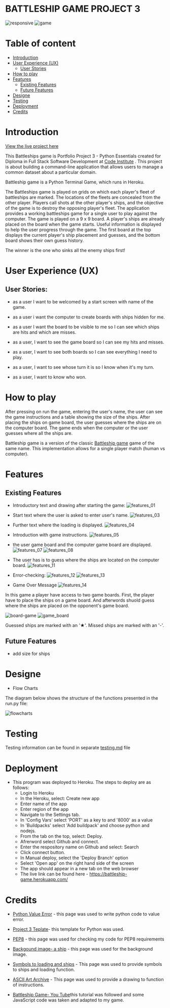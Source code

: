 # BATTLESHIP GAME PROJECT 3

![responsive](assets/image/responsive.png)
![game](assets/image/game.png)

# Table of content

- [Introduction](#introduction)
- [User Experience (UX)](#user-experience-ux)
    - [User Stories](#user-stories)
- [How to play](#how-to-play)
- [Features](#features)
    - [Existing Features](#existing-features)
    - [Future Features](#future-features)
 - [Designe](#designe)
 - [Testing](#testing)
 - [Deployment](#deployment)
 - [Credits](#Credits)


# Introduction
[View the live project here](https://battleship-game.herokuapp.com/)

This Battleships game is Portfolio Project 3 - Python Essentials created for Diploma in Full Stack Software Development at [Code Institute](https://codeinstitute.net/se/) . This project is about building a command-line application that allows users to manage a common dataset about a particular domain.

Battleship game is a Python Terminal Game, which runs in Heroku. 

The Battleships game is played on grids on which each player's fleet of battleships are marked. The locations of the fleets are concealed from the other player. Players call shots at the other player's ships, and the objective of the game is to destroy the opposing player's fleet.
The application provides a working battleships game for a single user to play against the computer. 
The game is played on a 9 x 9 board.
A player's ships are already placed on the board when the game starts. Useful information is displayed to help the user progress through the game. The first board at the top displays the current player's ship placement and guesses, and the bottom board shows their own guess history.

The winner is the one who sinks all the enemy ships first!

# User Experience (UX)
## User Stories:
- as a user I want to be welcomed by a start screen with name of the game.
- as a user i want the computer to create boards with ships hidden for me.

- as a user I want the board to be visible to me so I can see which ships are hits and which are misses. 

- as a user, I want to see the game board so I can see my hits and misses.

- as a user, I want to see both boards so I can see everything I need to play.

- as a user, I want to see whose turn it is so I know when it's my turn.

- as a user, I want to know who won.

# How to play 

After pressing on run the game, entering the user's name, the user can see the game instructions and a table showing the size of the ships. After placing the ships on game board, the user guesses where the ships are on the computer board. The game ends when the computer or the user guesses where all the ships are.

Battleship game is a version of the classic [Battleship game](https://en.wikipedia.org/wiki/Battleship_(game)) game of the same name. This implementation allows for a single player match (human vs computer).

# Features
## Existing Features

- Introductory text and drawing after starting the game:
![features_01](assets/image/features_01.png)

- Start text where the user is asked to enter user's name.
![features_03](assets/image/features_03.png)

- Further text where the loading is displayed. 
![features_04](assets/image/features_04.png)

- Introduction with game instructions.
![features_05](assets/image/features_05.png)

- the user game board and the computer game board are displayed.
![features_07](assets/image/features_07.png)
![features_08](assets/image/features_08.png)

- The user has is to guess where the ships are located on the computer board.
![features_11](assets/image/features_11.png)

- Error-checking:
![features_12](assets/image/features_12.png)
![features_13](assets/image/features_13.png)

- Game Over Message
![features_14](assets/image/features_14.png)





In this game a player have access to two game boards. First, the player have to place the ships on a game board. And afterwords shuold guess where the ships are placed on the opponent's game board. 

![board-game](assets/image/game-board.png) ![game_board](assets/image/game-board_1.png)



Guessed ships are marked with an '★'.
Missed ships are marked with an '-'.

## Future Features
- add size for ships

# Designe
- Flow Charts

The diagram below shows the structure of the functions presented in the run.py file:

![flowcharts](assets/image/flow_charts.png)

# Testing

Testing information can be found in separate [testing.md](TESTING.md) file

# Deployment

- This program was deployed to Heroku. The steps to deploy are as follows:
    - Login to Heroku
    - In the Heroku, select: Create new app
    - Enter name of the app
    - Enter region of the app
    - Navigate to the Settings tab.
    - In 'Config Vars' select 'PORT' as a key to and '8000' as a value
    - In 'Buildpacks' select 'Add buildpack' and choose python and nodejs.
    - From the tab on the top, select: Deploy.
    - Afrerword select Github and connect.
    - Enter the respository name on Github and select: Search
    - Click connect button.
    - In Manual deploy, select the 'Deploy Branch' option
    - Select 'Open app' on the right hand side of the screen
    - The app should appear in a new tab on the web browser
    - The live link can be found here - https://battleship-game.herokuapp.com/
# Credits

- [Python Value Error](https://www.digitalocean.com/community/tutorials/python-valueerror-exception-handling-examples) - this page was used to write python code to value error.

- [Project 3 Teplate](https://github.com/Code-Institute-Org/python-essentials-template)- this template for Python was used.
- [PEP8](https://pep8ci.herokuapp.com/#) - this page was used for checking my code for PEP8 requirements
- [Backgound image- a ship](https://www.freepik.com/free-vector/vector-cartoon-pirate-ship-water-sand-beach-bay_4393922.htm#query=battleship&position=3&from_view=search&track=sph) - this page was used for the background image. 
- [Symbols to loading and ships](https://www.textfacescopy.com/loading-symbol.html) - This page was used to provide symbols to ships and loading function.
- [ASCII Art Archive](https://www.asciiart.eu/art-and-design/borders) - This page was used to provide a drawing to function of instructions.
- [Battleship Game- You Tube](https://www.youtube.com/watch?v=tF1WRCrd_HQ&t=614s)this tutorial was followed and some JavaScript code was taken and adapted to my game.




